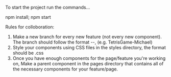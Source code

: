 To start the project run the commands...

npm install; npm start

Rules for colloboration:
1) Make a new branch for every new feature (not every new component).
   The branch should follow the format <feature>--<your-name>, (e.g. TetrisGame-Michael)
2) Style your components using CSS files in the styles directory, the format 
   should be <componentName>.css
3) Once you have enough components for the page/feature you're working on,
   Make a parent component in the pages directory that contains all of the necessary
   components for your feature/page.